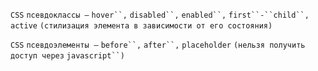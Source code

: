 `CSS` `псевдоклассы –` `hover``,` `disabled``,` `enabled``,` `first``-``child``,` `active` `(стилизация элемента в зависимости от его состояния)`

`CSS` `псевдоэлементы`  `–` `before``,` `after``,` `placeholder` `(нельзя получить доступ через` `javascript``)`